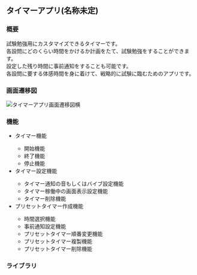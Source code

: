 ## タイマーアプリ(名称未定)

### 概要

試験勉強用にカスタマイズできるタイマーです。<br>
各設問にどのくらい時間をかけるか計画をたて、試験勉強をすることができます。<br>
設定した残り時間に事前通知をすることも可能です。<br>
各設問に要する体感時間を身に着けて、戦略的に試験に臨むためのアプリです。<br>

### 画面遷移図

![タイマーアプリ画面遷移図横](https://user-images.githubusercontent.com/60771916/138083416-f4cfe5c3-6121-4cc5-9474-962585357235.jpg)

### 機能

<ul>
    <li>タイマー機能</li>
        <ul>
        <li>開始機能</li>
        <li>終了機能</li>
        <li>停止機能</li>
        </ul>
    <li>タイマー設定機能</li>
        <ul>
        <li>タイマー通知の音もしくはバイブ設定機能</li>
	    <li>タイマー稼働中の画面表示設定機能</li>
        <li>タイマー削除機能</li>
        </ul>
    <li>プリセットタイマー作成機能</li>
        <ul>
        <li>時間選択機能</li>
        <li>事前通知設定機能</li>
        <li>プリセットタイマー順番変更機能</li>
        <li>プリセットタイマー複製機能</li>
        <li>プリセットタイマー削除機能</li>
        </ul>
</ul>


### ライブラリ

